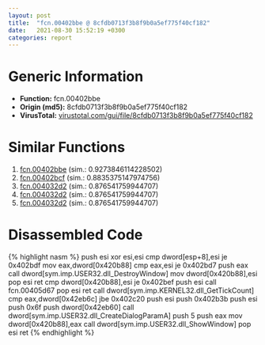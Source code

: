 ```yaml
---
layout: post
title:  "fcn.00402bbe @ 8cfdb0713f3b8f9b0a5ef775f40cf182"
date:   2021-08-30 15:52:19 +0300
categories: report
---
```


# Generic Information
- **Function:** fcn.00402bbe
- **Origin (md5):** 8cfdb0713f3b8f9b0a5ef775f40cf182
- **VirusTotal:** [virustotal.com/gui/file/8cfdb0713f3b8f9b0a5ef775f40cf182][virustotal_ref]



# Similar Functions

1. [fcn.00402bbe][similar_1_ref] (sim.: 0.9273846114228502)
2. [fcn.00402bcf][similar_2_ref] (sim.: 0.8835375147974756)
3. [fcn.004032d2][similar_3_ref] (sim.: 0.876541759944707)
4. [fcn.004032d2][similar_4_ref] (sim.: 0.876541759944707)
5. [fcn.004032d2][similar_5_ref] (sim.: 0.876541759944707)


# Disassembled Code

{% highlight nasm %}
push esi
xor esi,esi
cmp dword[esp+8],esi
je 0x402bdf
mov eax,dword[0x420b88]
cmp eax,esi
je 0x402bd7
push eax
call dword[sym.imp.USER32.dll_DestroyWindow]
mov dword[0x420b88],esi
pop esi
ret 
cmp dword[0x420b88],esi
je 0x402bef
push esi
call fcn.00405d67
pop esi
ret 
call dword[sym.imp.KERNEL32.dll_GetTickCount]
cmp eax,dword[0x42eb6c]
jbe 0x402c20
push esi
push 0x402b3b
push esi
push 0x6f
push dword[0x42eb60]
call dword[sym.imp.USER32.dll_CreateDialogParamA]
push 5
push eax
mov dword[0x420b88],eax
call dword[sym.imp.USER32.dll_ShowWindow]
pop esi
ret 
{% endhighlight %}


[similar_1_ref]: /report/fcn.00402bbe@88c77a55c813a535f04a021f665ec5b4
[similar_2_ref]: /report/fcn.00402bcf@0c82eefbb8a4714538e49f74fe0058a6
[similar_3_ref]: /report/fcn.004032d2@fc08a944a357dc216338592f13f65b60
[similar_4_ref]: /report/fcn.004032d2@e7f0482c425f7bc9cd320f60c1cfa28c
[similar_5_ref]: /report/fcn.004032d2@59b1876779e3211327c1a96e7e2c12c4
[virustotal_ref]: https://www.virustotal.com/gui/file/8cfdb0713f3b8f9b0a5ef775f40cf182